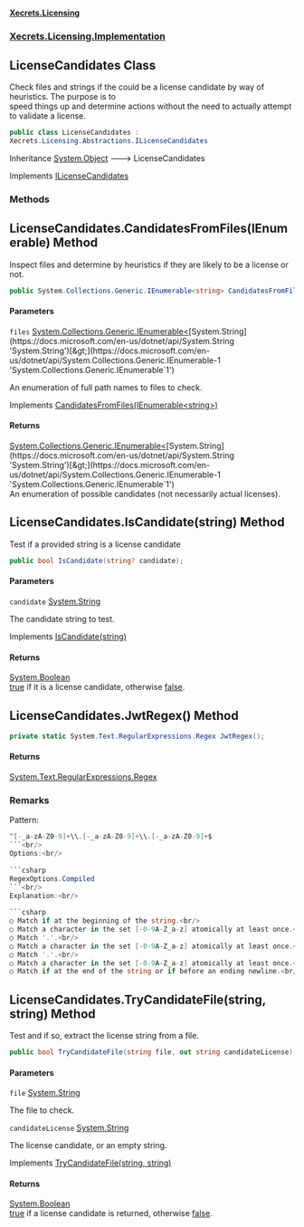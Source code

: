 #### [Xecrets.Licensing](index.md 'index')
### [Xecrets.Licensing.Implementation](Xecrets.Licensing.Implementation.md 'Xecrets.Licensing.Implementation')

## LicenseCandidates Class

Check files and strings if the could be a license candidate by way of heuristics. The purpose is to  
speed things up and determine actions without the need to actually attempt to validate a license.

```csharp
public class LicenseCandidates :
Xecrets.Licensing.Abstractions.ILicenseCandidates
```

Inheritance [System.Object](https://docs.microsoft.com/en-us/dotnet/api/System.Object 'System.Object') &#129106; LicenseCandidates

Implements [ILicenseCandidates](Xecrets.Licensing.Abstractions.ILicenseCandidates.md 'Xecrets.Licensing.Abstractions.ILicenseCandidates')
### Methods

<a name='Xecrets.Licensing.Implementation.LicenseCandidates.CandidatesFromFiles(System.Collections.Generic.IEnumerable_string_)'></a>

## LicenseCandidates.CandidatesFromFiles(IEnumerable<string>) Method

Inspect files and determine by heuristics if they are likely to be a license or not.

```csharp
public System.Collections.Generic.IEnumerable<string> CandidatesFromFiles(System.Collections.Generic.IEnumerable<string> files);
```
#### Parameters

<a name='Xecrets.Licensing.Implementation.LicenseCandidates.CandidatesFromFiles(System.Collections.Generic.IEnumerable_string_).files'></a>

`files` [System.Collections.Generic.IEnumerable&lt;](https://docs.microsoft.com/en-us/dotnet/api/System.Collections.Generic.IEnumerable-1 'System.Collections.Generic.IEnumerable`1')[System.String](https://docs.microsoft.com/en-us/dotnet/api/System.String 'System.String')[&gt;](https://docs.microsoft.com/en-us/dotnet/api/System.Collections.Generic.IEnumerable-1 'System.Collections.Generic.IEnumerable`1')

An enumeration of full path names to files to check.

Implements [CandidatesFromFiles(IEnumerable&lt;string&gt;)](Xecrets.Licensing.Abstractions.ILicenseCandidates.md#Xecrets.Licensing.Abstractions.ILicenseCandidates.CandidatesFromFiles(System.Collections.Generic.IEnumerable_string_) 'Xecrets.Licensing.Abstractions.ILicenseCandidates.CandidatesFromFiles(System.Collections.Generic.IEnumerable<string>)')

#### Returns
[System.Collections.Generic.IEnumerable&lt;](https://docs.microsoft.com/en-us/dotnet/api/System.Collections.Generic.IEnumerable-1 'System.Collections.Generic.IEnumerable`1')[System.String](https://docs.microsoft.com/en-us/dotnet/api/System.String 'System.String')[&gt;](https://docs.microsoft.com/en-us/dotnet/api/System.Collections.Generic.IEnumerable-1 'System.Collections.Generic.IEnumerable`1')  
An enumeration of possible candidates (not necessarily actual licenses).

<a name='Xecrets.Licensing.Implementation.LicenseCandidates.IsCandidate(string)'></a>

## LicenseCandidates.IsCandidate(string) Method

Test if a provided string is a license candidate

```csharp
public bool IsCandidate(string? candidate);
```
#### Parameters

<a name='Xecrets.Licensing.Implementation.LicenseCandidates.IsCandidate(string).candidate'></a>

`candidate` [System.String](https://docs.microsoft.com/en-us/dotnet/api/System.String 'System.String')

The candidate string to test.

Implements [IsCandidate(string)](Xecrets.Licensing.Abstractions.ILicenseCandidates.md#Xecrets.Licensing.Abstractions.ILicenseCandidates.IsCandidate(string) 'Xecrets.Licensing.Abstractions.ILicenseCandidates.IsCandidate(string)')

#### Returns
[System.Boolean](https://docs.microsoft.com/en-us/dotnet/api/System.Boolean 'System.Boolean')  
[true](https://docs.microsoft.com/en-us/dotnet/csharp/language-reference/builtin-types/bool 'https://docs.microsoft.com/en-us/dotnet/csharp/language-reference/builtin-types/bool') if it is a license candidate, otherwise [false](https://docs.microsoft.com/en-us/dotnet/csharp/language-reference/builtin-types/bool 'https://docs.microsoft.com/en-us/dotnet/csharp/language-reference/builtin-types/bool').

<a name='Xecrets.Licensing.Implementation.LicenseCandidates.JwtRegex()'></a>

## LicenseCandidates.JwtRegex() Method

```csharp
private static System.Text.RegularExpressions.Regex JwtRegex();
```

#### Returns
[System.Text.RegularExpressions.Regex](https://docs.microsoft.com/en-us/dotnet/api/System.Text.RegularExpressions.Regex 'System.Text.RegularExpressions.Regex')

### Remarks
Pattern:<br/>  
  
```csharp  
^[-_a-zA-Z0-9]+\\.[-_a-zA-Z0-9]+\\.[-_a-zA-Z0-9]+$  
```<br/>  
Options:<br/>  
  
```csharp  
RegexOptions.Compiled  
```<br/>  
Explanation:<br/>  
  
```csharp  
○ Match if at the beginning of the string.<br/>  
○ Match a character in the set [-0-9A-Z_a-z] atomically at least once.<br/>  
○ Match '.'.<br/>  
○ Match a character in the set [-0-9A-Z_a-z] atomically at least once.<br/>  
○ Match '.'.<br/>  
○ Match a character in the set [-0-9A-Z_a-z] atomically at least once.<br/>  
○ Match if at the end of the string or if before an ending newline.<br/>  
```

<a name='Xecrets.Licensing.Implementation.LicenseCandidates.TryCandidateFile(string,string)'></a>

## LicenseCandidates.TryCandidateFile(string, string) Method

Test and if so, extract the license string from a file.

```csharp
public bool TryCandidateFile(string file, out string candidateLicense);
```
#### Parameters

<a name='Xecrets.Licensing.Implementation.LicenseCandidates.TryCandidateFile(string,string).file'></a>

`file` [System.String](https://docs.microsoft.com/en-us/dotnet/api/System.String 'System.String')

The file to check.

<a name='Xecrets.Licensing.Implementation.LicenseCandidates.TryCandidateFile(string,string).candidateLicense'></a>

`candidateLicense` [System.String](https://docs.microsoft.com/en-us/dotnet/api/System.String 'System.String')

The license candidate, or an empty string.

Implements [TryCandidateFile(string, string)](Xecrets.Licensing.Abstractions.ILicenseCandidates.md#Xecrets.Licensing.Abstractions.ILicenseCandidates.TryCandidateFile(string,string) 'Xecrets.Licensing.Abstractions.ILicenseCandidates.TryCandidateFile(string, string)')

#### Returns
[System.Boolean](https://docs.microsoft.com/en-us/dotnet/api/System.Boolean 'System.Boolean')  
[true](https://docs.microsoft.com/en-us/dotnet/csharp/language-reference/builtin-types/bool 'https://docs.microsoft.com/en-us/dotnet/csharp/language-reference/builtin-types/bool') if a license candidate is returned, otherwise [false](https://docs.microsoft.com/en-us/dotnet/csharp/language-reference/builtin-types/bool 'https://docs.microsoft.com/en-us/dotnet/csharp/language-reference/builtin-types/bool').